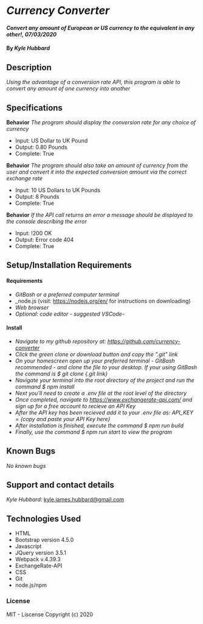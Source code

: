 # _Currency Converter_
#### _Convert any amount of European or US currency to the equivalent in any other!, 07/03/2020_
#### By _**Kyle Hubbard**_
## Description
_Using the advantage of a conversion rate API, this program is able to convert any amount of one currency into another_

## Specifications

**Behavior** _The program should display the conversion rate for any choice of currency_
* Input: US Dollar to UK Pound
* Output: 0.80 Pounds
* Complete: True

**Behavior** _The program should also take an amount of currency from the user and convert it into the expected conversion amount via the correct exchange rate_
* Input: 10 US Dollars to UK Pounds
* Output: 8 Pounds
* Complete: True

**Behavior** _If the API call returns an error a message should be displayed to the console describing the error_
* Input: !200 OK
* Output: Error code 404
* Complete: True

## Setup/Installation Requirements

#### Requirements
* _GitBash or a preferred computer terminal_
* _node.js (visit: https://nodejs.org/en/ for instructions on downloading)
* _Web browser_
* _Optional: code editor - suggested VSCode-_

#### Install
* _Navigate to my github repository at: https://github.com/currency-converter_
* _Click the green clone or download button and copy the ".git" link_
* _On your homescreen open up your preferred terminal - GitBash recommended - and clone the file to your desktop. If your using GitBash the command is $ git clone {.git link}_
* _Navigate your terminal into the root directory of the project and run the command $ npm install_
* _Next you'll need to create a .env file at the root level of the directory_
* _Once completed, navigate to https://www.exchangerate-api.com/ and sign up for a free account to recieve an API Key_
* _After the API key has been recieved add it to your .env file as: API_KEY = {copy and paste your API Key here}_
* _After installation is finished, execute the command $ npm run build_
* _Finally, use the command $ npm run start to view the program_

## Known Bugs
_No known bugs_

## Support and contact details
_Kyle Hubbard:_
kyle.james.hubbard@gmail.com

## Technologies Used
* HTML
* Bootstrap version 4.5.0
* Javascript
* JQuery version 3.5.1
* Webpack v.4.39.3
* ExchangeRate-API
* CSS
* Git
* node.js/npm

### License
MIT - Liscense
Copyright (c) 2020 